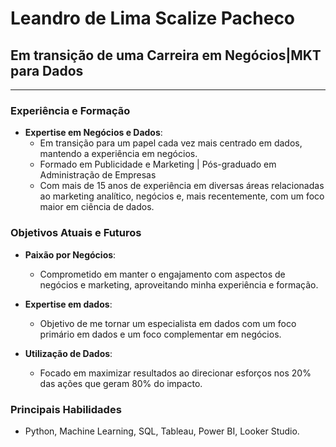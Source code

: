 # **Leandro de Lima Scalize Pacheco**

## **Em transição de uma Carreira em Negócios|MKT para Dados**

---

### **Experiência e Formação**

- **Expertise em Negócios e Dados**:
   - Em transição para um papel cada vez mais centrado em dados, mantendo a experiência em negócios.
   - Formado em Publicidade e Marketing | Pós-graduado em Administração de Empresas
   - Com mais de 15 anos de experiência em diversas áreas relacionadas ao marketing analítico, negócios e, mais recentemente, com um foco maior em ciência de dados.

### Objetivos Atuais e Futuros

- **Paixão por Negócios**:
  - Comprometido em manter o engajamento com aspectos de negócios e marketing, aproveitando minha experiência e formação.
  
- **Expertise em dados**:
  - Objetivo de me tornar um especialista em dados com um foco primário em dados e um foco complementar em negócios.

- **Utilização de Dados**:
  - Focado em maximizar resultados ao direcionar esforços nos 20% das ações que geram 80% do impacto.

### **Principais Habilidades**

- Python, Machine Learning, SQL, Tableau, Power BI, Looker Studio.
